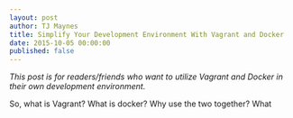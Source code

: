 ```yaml
---
layout: post
author: TJ Maynes
title: Simplify Your Development Environment With Vagrant and Docker
date: 2015-10-05 00:00:00
published: false
---
```

*This post is for readers/friends who want to utilize Vagrant and Docker in their own development environment.*

So, what is Vagrant? What is docker? Why use the two together? What
